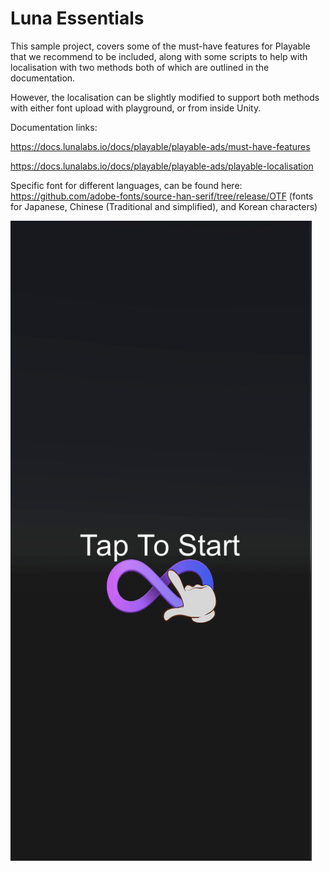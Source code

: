 # Luna Essentials

This sample project, covers some of the must-have features for Playable that we recommend to be included, along with some scripts to help with localisation with two methods both of which are outlined in the documentation. 

However, the localisation can be slightly modified to support both methods with either font upload with playground, or from inside Unity.

Documentation links:

https://docs.lunalabs.io/docs/playable/playable-ads/must-have-features

https://docs.lunalabs.io/docs/playable/playable-ads/playable-localisation

Specific font for different languages, can be found here: https://github.com/adobe-fonts/source-han-serif/tree/release/OTF
(fonts for Japanese, Chinese (Traditional and simplified), and Korean characters)

![](LunaEssentials.gif)
